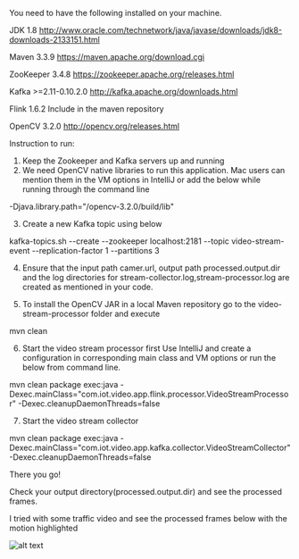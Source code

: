 You need to have the following installed on your machine.

JDK 1.8   http://www.oracle.com/technetwork/java/javase/downloads/jdk8-downloads-2133151.html

Maven 3.3.9   https://maven.apache.org/download.cgi

ZooKeeper  3.4.8    https://zookeeper.apache.org/releases.html

Kafka   >=2.11-0.10.2.0   http://kafka.apache.org/downloads.html

Flink   1.6.2     Include in the maven repository

OpenCV    3.2.0   http://opencv.org/releases.html

Instruction to run:

1. Keep the Zookeeper and Kafka servers up and running
2. We need OpenCV native libraries to run this application. 
Mac users can mention them in the VM options in IntelliJ or add the below while running through the command line

-Djava.library.path="<Your download path>/opencv-3.2.0/build/lib" 

3. Create a new Kafka topic using below 

kafka-topics.sh --create --zookeeper localhost:2181 --topic video-stream-event --replication-factor 1 --partitions 3

4. Ensure that the input path camer.url, output path processed.output.dir and the log directories for stream-collector.log,stream-processor.log are created as mentioned in your code.

5. To install the OpenCV JAR in a local Maven repository go to the video-stream-processor folder and execute 

mvn clean

6. Start the video stream processor first
Use IntelliJ and create a configuration in corresponding main class and VM options or run the below from command line.

mvn clean package exec:java -Dexec.mainClass="com.iot.video.app.flink.processor.VideoStreamProcessor" -Dexec.cleanupDaemonThreads=false

7. Start the video stream collector

mvn clean package exec:java -Dexec.mainClass="com.iot.video.app.kafka.collector.VideoStreamCollector" -Dexec.cleanupDaemonThreads=false

There you go!

Check your output directory(processed.output.dir) and see the processed frames.

I tried with some traffic video and see the processed frames below with the motion highlighted

![alt text](https://github.com/tnaimisha/Video-surveillance-system-using-Flink/blob/master/OutputFrames.png)
